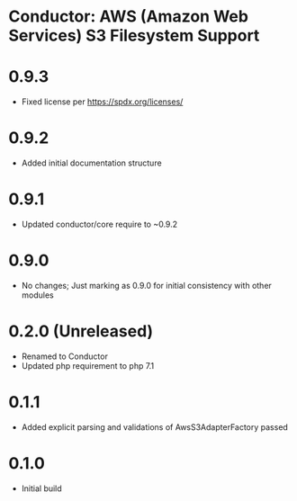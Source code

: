 Conductor: AWS (Amazon Web Services) S3 Filesystem Support
==========================================================

# 0.9.3
- Fixed license per https://spdx.org/licenses/

# 0.9.2
- Added initial documentation structure

# 0.9.1
- Updated conductor/core require to ~0.9.2

# 0.9.0
- No changes; Just marking as 0.9.0 for initial consistency with other modules

# 0.2.0 (Unreleased)
- Renamed to Conductor
- Updated php requirement to php 7.1 

# 0.1.1
- Added explicit parsing and validations of AwsS3AdapterFactory passed

# 0.1.0
- Initial build
